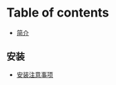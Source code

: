 # Table of contents

* [简介](README.md)

## 安装 <a href="#install" id="install"></a>

* [安装注意事项](install/an-zhuang-zhu-yi-shi-xiang.md)
